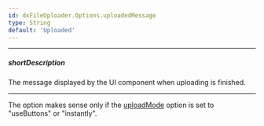 ```yaml
---
id: dxFileUploader.Options.uploadedMessage
type: String
default: 'Uploaded'
---
```

---
##### shortDescription
The message displayed by the UI component when uploading is finished.

---
The option makes sense only if the [uploadMode](/api-reference/10%20UI%20Widgets/dxFileUploader/1%20Configuration/uploadMode.md '/Documentation/ApiReference/UI_Components/dxFileUploader/Configuration/#uploadMode') option is set to "useButtons" or "instantly".